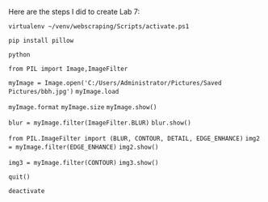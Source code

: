Here are the steps I did to create Lab 7:

```virtualenv ~/venv/webscraping/Scripts/activate.ps1```


```pip install pillow```

```python```

```from PIL import Image,ImageFilter```

```myImage = Image.open('C:/Users/Administrator/Pictures/Saved Pictures/bbh.jpg')```
```myImage.load```

```myImage.format```
```myImage.size```
```myImage.show()```


```blur = myImage.filter(ImageFilter.BLUR)```
```blur.show()```

```from PIL.ImageFilter import (BLUR, CONTOUR, DETAIL, EDGE_ENHANCE)```
```img2 = myImage.filter(EDGE_ENHANCE)```
```img2.show()```

```img3 = myImage.filter(CONTOUR)```
```img3.show()```


```quit()```

```deactivate```

